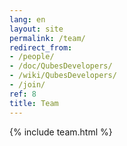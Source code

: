 ```yaml
---
lang: en
layout: site
permalink: /team/
redirect_from:
- /people/
- /doc/QubesDevelopers/
- /wiki/QubesDevelopers/
- /join/
ref: 8
title: Team
---
```

{% include team.html %}
